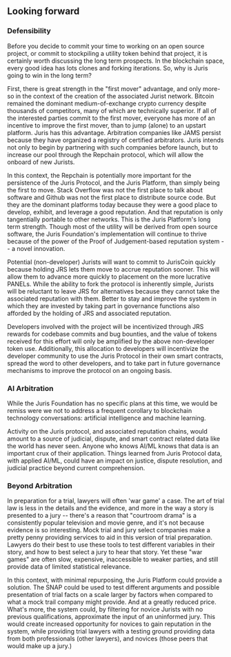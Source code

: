 ## Looking forward

### Defensibility

Before you decide to commit your time to working on an open source project, or commit to stockpiling a utility token behind that project, it is certainly worth discussing the long term prospects. In the blockchain space, every good idea has lots clones and forking iterations. So, why is Juris going to win in the long term?

First, there is great strength in the "first mover" advantage, and only more-so in the context of the creation of the associated Jurist network. Bitcoin remained the dominant medium-of-exchange crypto currency despite thousands of competitors, many of which are technically superior. If all of the interested parties commit to the first mover, everyone has more of an incentive to improve the first mover, than to jump \(alone\) to an upstart platform. Juris has this advantage. Arbitration companies like JAMS persist because they have organized a registry of certified arbitrators. Juris intends not only to begin by partnering with such companies before launch, but to increase our pool through the Repchain protocol, which will allow the onboard of new Jurists.

In this context, the Repchain is potentially more important for the persistence of the Juris Protocol, and the Juris Platform, than simply being the first to move. Stack Overflow was not the first place to talk about software and Github was not the first place to distribute source code. But they are the dominant platforms today because they were a good place to develop, exhibit, and leverage a good reputation. And that reputation is only tangentially portable to other networks. This is the Juris Platform's long term strength. Though most of the utility will be derived from open source software, the Juris Foundation's implementation will continue to thrive because of the power of the Proof of Judgement-based reputation system -- a novel innovation.

Potential \(non-developer\) Jurists will want to commit to JurisCoin quickly because holding JRS lets them move to accrue reputation sooner. This will allow them to advance more quickly to placement on the more lucrative PANELs. While the ability to fork the protocol is inherently simple, Jurists will be reluctant to leave JRS for alternatives because they cannot take the associated reputation with them. Better to stay and improve the system in which they are invested by taking part in governance functions also afforded by the holding of JRS and associated reputation.

Developers involved with the project will be incentivized through JRS rewards for codebase commits and bug bounties, and the value of tokens received for this effort will only be amplified by the above non-developer token use. Additionally, this allocation to developers will incentivize the developer community to use the Juris Protocol in their own smart contracts, spread the word to other developers, and to take part in future governance mechanisms to improve the protocol on an ongoing basis.

### AI Arbitration

While the Juris Foundation has no specific plans at this time, we would be remiss were we not to address a frequent corollary to blockchain technology conversations: artificial intelligence and machine learning.

Activity on the Juris protocol, and associated reputation chains, would amount to a source of judicial, dispute, and smart contract related data like the world has never seen. Anyone who knows AI/ML knows that data is an important crux of their application. Things learned from Juris Protocol data, with applied AI/ML, could have an impact on justice, dispute resolution, and judicial practice beyond current comprehension.

### Beyond Arbitration

In preparation for a trial, lawyers will often 'war game' a case. The art of trial law is less in the details and the evidence, and more in the way a story is presented to a jury -- there's a reason that "courtroom drama" is a consistently popular television and movie genre, and it's not because evidence is so interesting. Mock trial and jury select companies make a pretty penny providing services to aid in this version of trial preparation. Lawyers do their best to use these tools to test different variables in their story, and how to best select a jury to hear that story. Yet these "war games" are often slow, expensive, inaccessible to weaker parties, and still provide data of limited statistical relevance.

In this context, with minimal repurposing, the Juris Platform could provide a solution. The SNAP could be used to test different arguments and possible presentation of trial facts on a scale larger by factors when compared to what a mock trail company might provide. And at a greatly reduced price. What's more, the system could, by filtering for novice Jurists with no previous qualifications, approximate the input of an uninformed jury. This would create increased opportunity for novices to gain reputation in the system, while providing trial lawyers with a testing ground providing data from both professionals \(other lawyers\), and novices \(those peers that would make up a jury.\)

